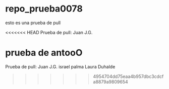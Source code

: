 # repo_prueba0078

esto es una prueba de pull

<<<<<<< HEAD
Prueba de pull: Juan J.G.

prueba de antooO
=======





Prueba de pull: Juan J.G.
israel palma
Laura Duhalde
>>>>>>> 4954704dd75eaa4b957dbc3cdcfa8879a9809654
